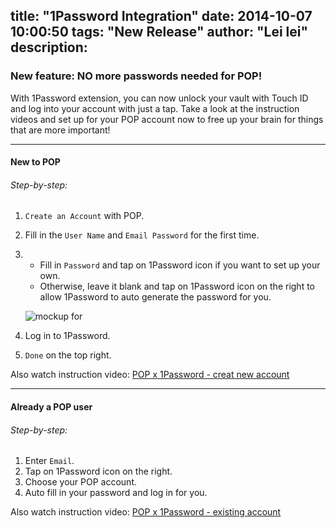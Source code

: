 title: "1Password Integration"
date: 2014-10-07 10:00:50
tags: "New Release"
author: "Lei lei"
description:
---

### New feature: NO more passwords needed for POP!

With 1Password extension, you can now unlock your vault with Touch ID and log into your account with just a tap. Take a look at the instruction videos and set up for your POP account now to free up your brain for things that are more important!

---
#### New to POP

###### Step-by-step:
1.  `Create an Account` with POP.
2.  Fill in the `User Name` and `Email Password` for the  first time.
3.  - Fill in `Password` and tap on 1Password icon if you   	want to set up your own. 
	- Otherwise, leave it blank and tap on 1Password icon   	on the right to allow 1Password to auto generate the  	password for you.
	
	![mockup for ](https://www.dropbox.com/s/7l7vdbt88dawen3/apply%20.png?dl=0.jpg)
	
4.  Log in to 1Password.
5. `Done` on the top right.

Also watch instruction video: [POP x 1Password - creat new account](http://youtu.be/q_N_a6lhynw) 

---

#### Already a POP user

###### Step-by-step:
1.  Enter `Email`.
2.  Tap on 1Password icon on the right.
3.  Choose your POP account.
4.  Auto fill in your password and log in for you.

Also watch instruction video: [POP x 1Password - existing account](http://youtu.be/lUc-JBj9rDA)

